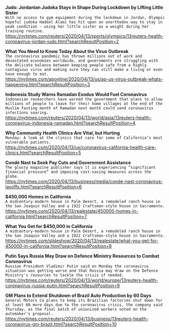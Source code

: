 **Judo: Jordanian Judoka Stays in Shape During Lockdown by Lifting Little Sister**\
`With no access to gym equipment during the lockdown in Jordan, Olympic hopeful judoka Hadeel Alami has hit upon an unorthodox way to stay in peak condition - using her little sister as a weight during her training routine.`\
https://nytimes.com/reuters/2020/04/13/sports/olympics/13reuters-health-coronavirus-jordan-judo.html?searchResultPosition=2

**What You Need to Know Today About the Virus Outbreak**\
`The coronavirus pandemic has thrown millions out of work and devastated economies worldwide, and governments are struggling with the delicate balance between keeping people safe from a highly contagious virus and making sure they can still make a living or even have enough to eat.`\
https://nytimes.com/aponline/2020/04/13/us/ap-us-virus-outbreak-whats-happening.html?searchResultPosition=3

**Indonesia Study Warns Ramadan Exodus Would Fuel Coronavirus**\
`Indonesian researchers have warned the government that plans to allow millions of people to leave for their home villages at the end of the Muslim fasting month of Ramadan next month could send coronavirus infections soaring.`\
https://nytimes.com/reuters/2020/04/13/world/asia/13reuters-health-coronavirus-indonesia-ramadan.html?searchResultPosition=4

**Why Community Health Clinics Are Vital, but Hurting**\
`Monday: A look at the clinics that care for some of California’s most vulnerable patients.`\
https://nytimes.com/2020/04/13/us/coronavirus-california-health-care-clinics.html?searchResultPosition=5

**Condé Nast to Seek Pay Cuts and Government Assistance**\
`The glossy magazine publisher says it is experiencing “significant financial pressure” and imposing cost-saving measures across the globe.`\
https://nytimes.com/2020/04/13/business/media/conde-nast-coronavirus-layoffs.html?searchResultPosition=6

**$450,000 Homes in California**\
`A midcentury-modern house in Palm Desert, a remodeled ranch house in the San Joaquin Valley and a 1922 Craftsman-style house in Sacramento.`\
https://nytimes.com/2020/04/13/realestate/450000-homes-in-california.html?searchResultPosition=7

**What You Get for $450,000 in California**\
`A midcentury-modern house in Palm Desert, a remodeled ranch house in the San Joaquin Valley and a 1922 Craftsman-style house in Sacramento.`\
https://nytimes.com/slideshow/2020/04/13/realestate/what-you-get-for-450000-in-california.html?searchResultPosition=8

**Putin Says Russia May Draw on Defence Ministry Resources to Combat Coronavirus**\
`Russian President Vladimir Putin said on Monday the coronavirus situation was getting worse and that Russia may draw on the Defence Ministry's resources to tackle the crisis if needed.`\
https://nytimes.com/reuters/2020/04/13/world/europe/13reuters-health-coronavirus-russia-putin.html?searchResultPosition=9

**GM Plans to Extend Shutdown of Brazil Auto Production by 60 Days**\
`General Motors Co plans to keep its Brazilian factories shut down for at least 60 more days due to the coronavirus crisis, the company said Thursday, as the final batch of unionized workers voted on the automaker's proposal. `\
https://nytimes.com/reuters/2020/04/13/business/13reuters-health-coronavirus-gm-brazil.html?searchResultPosition=10

